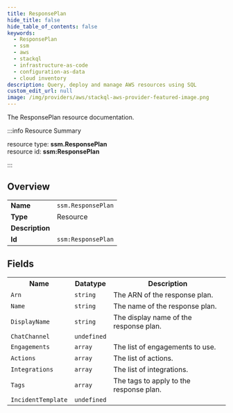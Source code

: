 ```yaml
---
title: ResponsePlan
hide_title: false
hide_table_of_contents: false
keywords:
  - ResponsePlan
  - ssm
  - aws
  - stackql
  - infrastructure-as-code
  - configuration-as-data
  - cloud inventory
description: Query, deploy and manage AWS resources using SQL
custom_edit_url: null
image: /img/providers/aws/stackql-aws-provider-featured-image.png
---
```

The ResponsePlan resource documentation.

:::info Resource Summary

<div class="row">
<div class="providerDocColumn">
<span>resource type:&nbsp;<b>ssm.ResponsePlan</b></span><br />
<span>resource id:&nbsp;<b>ssm:ResponsePlan</b></span><br />
</div>
</div>

:::

## Overview
<table><tbody>
<tr><td><b>Name</b></td><td><code>ssm.ResponsePlan</code></td></tr>
<tr><td><b>Type</b></td><td>Resource</td></tr>
<tr><td><b>Description</b></td><td></td></tr>
<tr><td><b>Id</b></td><td><code>ssm:ResponsePlan</code></td></tr>
</tbody></table>

## Fields
<table><tbody>
<tr><th>Name</th><th>Datatype</th><th>Description</th></tr>
<tr><td><code>Arn</code></td><td><code>string</code></td><td>The ARN of the response plan.</td></tr><tr><td><code>Name</code></td><td><code>string</code></td><td>The name of the response plan.</td></tr><tr><td><code>DisplayName</code></td><td><code>string</code></td><td>The display name of the response plan.</td></tr><tr><td><code>ChatChannel</code></td><td><code>undefined</code></td><td></td></tr><tr><td><code>Engagements</code></td><td><code>array</code></td><td>The list of engagements to use.</td></tr><tr><td><code>Actions</code></td><td><code>array</code></td><td>The list of actions.</td></tr><tr><td><code>Integrations</code></td><td><code>array</code></td><td>The list of integrations.</td></tr><tr><td><code>Tags</code></td><td><code>array</code></td><td>The tags to apply to the response plan.</td></tr><tr><td><code>IncidentTemplate</code></td><td><code>undefined</code></td><td></td></tr>
</tbody></table>